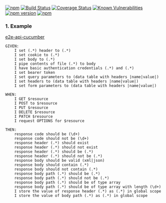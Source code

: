 [![npm](https://img.shields.io/npm/v/npm.svg)](https://badge.fury.io/js/e2e-api-cucumber)
[![Build Status](https://travis-ci.org/thyagoluciano/e2e-api-cucumber.svg?branch=master)](https://travis-ci.org/thyagoluciano/e2e-api-cucumber)
[![Coverage Status](https://coveralls.io/repos/github/thyagoluciano/e2e-api-cucumber/badge.svg?branch=master)](https://coveralls.io/github/thyagoluciano/e2e-api-cucumber?branch=master)
[![Known Vulnerabilities](https://snyk.io/test/github/thyagoluciano/e2e-api-cucumber/badge.svg)](https://snyk.io/test/github/thyagoluciano/e2e-api-cucumber)
[![npm version](https://badge.fury.io/js/e2e-api-cucumber.svg)](https://badge.fury.io/js/e2e-api-cucumber)
[![npm](https://img.shields.io/npm/dt/express.svg)](https://badge.fury.io/js/e2e-api-cucumber)

### 1. Example

[e2e-api-cucumber](https://github.com/thyagoluciano/e2e-api-cucumber-example)

```
GIVEN:
    I set (.*) header to (.*)
    I set cookie to (.*)
    I set body to (.*)
    I pipe contents of file (.*) to body
    I have basic authentication credentials (.*) and (.*)
    I set bearer token
    I set query parameters to (data table with headers |name|value|)
    I set headers to (data table with headers |name|value|)
    I set form parameters to (data table with headers |name|value|)

WHEN:
    I GET $resource
    I POST to $resource
    I PUT $resource
    I DELETE $resource
    I PATCH $resource
    I request OPTIONS for $resource

THEN:
    response code should be (\d+)
    response code should not be (\d+)
    response header (.*) should exist
    response header (.*) should not exist
    response header (.*) should be (.*)
    response header (.*) should not be (.*)
    response body should be valid (xml|json)
    response body should contain (.*)
    response body should not contain (.*)
    response body path (.*) should be (.*)
    response body path (.*) should not be (.*)
    response body path (.*) should be of type array
    response body path (.*) should be of type array with length (\d+)
    I store the value of response header (.*) as (.*) in global scope
    I store the value of body path (.*) as (.*) in global scope
```
